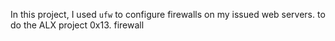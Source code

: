 In this project, I used `ufw` to configure firewalls on my issued web servers. to do the ALX project 0x13. firewall
